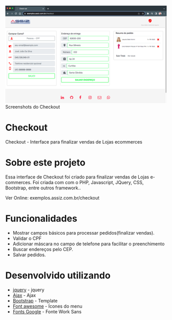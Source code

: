 ![Alt text](/checkout.png?raw=true)
Screenshots do Checkout

# Checkout
Checkout - Interface para finalizar vendas de Lojas ecommerces

# Sobre este projeto

Essa interface de Checkout foi criado para finalizar vendas de Lojas e-commerces.
Foi criada com com o PHP, Javascript, JQuery, CSS, Bootstrap, entre outros framework..

Ver Online:
exemplos.assiz.com.br/checkout

# Funcionalidades

* Mostrar campos básicos para processar pedidos(finalizar vendas).
* Validar o CPF
* Adicionar máscara no campo de telefone para facilitar o preenchimento
* Buscar endereços pelo CEP.
* Salvar pedidos.

# Desenvolvido utilizando

* [jquery](https://jquery-min.com/)                       - jquery
* [Ajax](https://cdnjs.cloudflare.com/)                   - Ajax
* [Bootstrap](https://getbootstrap.com/)                  - Template
* [Font awesome](https://fontawesome.com/)                - Ícones do menu
* [Fonts Google](https://fonts.googleapis.com/)           - Fonte Work Sans